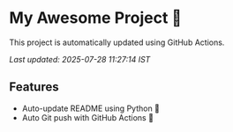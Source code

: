 # My Awesome Project 🚀

This project is automatically updated using GitHub Actions.

_Last updated: 2025-07-28 11:27:14 IST_

## Features
- Auto-update README using Python 🐍
- Auto Git push with GitHub Actions 🤖

